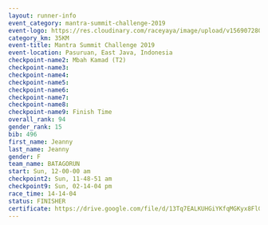 ```yaml
---
layout: runner-info 
event_category: mantra-summit-challenge-2019 
event-logo: https://res.cloudinary.com/raceyaya/image/upload/v1569072809/logo/mantra-image_segrbx.jpg
category_km: 35KM 
event-title: Mantra Summit Challenge 2019 
event-location: Pasuruan, East Java, Indonesia 
checkpoint-name2: Mbah Kamad (T2) 
checkpoint-name3: 
checkpoint-name4: 
checkpoint-name5: 
checkpoint-name6: 
checkpoint-name7: 
checkpoint-name8: 
checkpoint-name9: Finish Time
overall_rank: 94
gender_rank: 15
bib: 496
first_name: Jeanny
last_name: Jeanny
gender: F
team_name: BATAGORUN
start: Sun, 12-00-00 am
checkpoint2: Sun, 11-48-51 am
checkpoint9: Sun, 02-14-04 pm
race_time: 14-14-04
status: FINISHER
certificate: https://drive.google.com/file/d/13Tq7EALKUHGiYKfqMGKyx8FlGEimeLhQ/view?usp=sharing
---
```

